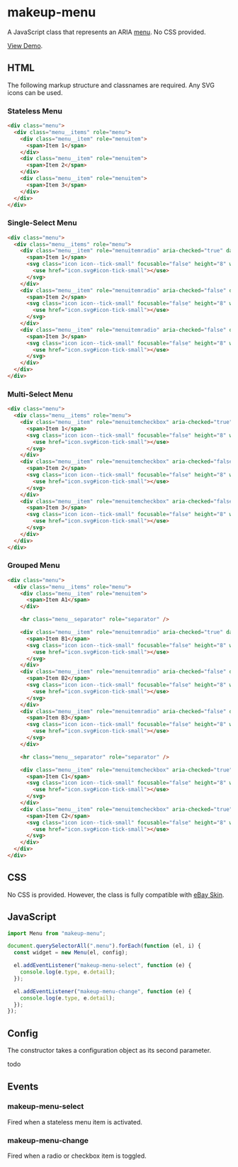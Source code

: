 # makeup-menu

A JavaScript class that represents an ARIA [menu](https://ebay.github.io/mindpatterns/input/menu/index.html). No CSS provided.

[View Demo](https://makeup.github.io/makeup-js/makeup-menu/index.html).

## HTML

The following markup structure and classnames are required. Any SVG icons can be used.

### Stateless Menu

```html
<div class="menu">
  <div class="menu__items" role="menu">
    <div class="menu__item" role="menuitem">
      <span>Item 1</span>
    </div>
    <div class="menu__item" role="menuitem">
      <span>Item 2</span>
    </div>
    <div class="menu__item" role="menuitem">
      <span>Item 3</span>
    </div>
  </div>
</div>
```

### Single-Select Menu

```html
<div class="menu">
  <div class="menu__items" role="menu">
    <div class="menu__item" role="menuitemradio" aria-checked="true" data-menuitemradio-name="sort">
      <span>Item 1</span>
      <svg class="icon icon--tick-small" focusable="false" height="8" width="8" aria-hidden="true">
        <use href="icon.svg#icon-tick-small"></use>
      </svg>
    </div>
    <div class="menu__item" role="menuitemradio" aria-checked="false" data-menuitemradio-name="sort">
      <span>Item 2</span>
      <svg class="icon icon--tick-small" focusable="false" height="8" width="8" aria-hidden="true">
        <use href="icon.svg#icon-tick-small"></use>
      </svg>
    </div>
    <div class="menu__item" role="menuitemradio" aria-checked="false" data-menuitemradio-name="sort">
      <span>Item 3</span>
      <svg class="icon icon--tick-small" focusable="false" height="8" width="8" aria-hidden="true">
        <use href="icon.svg#icon-tick-small"></use>
      </svg>
    </div>
  </div>
</div>
```

### Multi-Select Menu

```html
<div class="menu">
  <div class="menu__items" role="menu">
    <div class="menu__item" role="menuitemcheckbox" aria-checked="true" data-menuitemcheckbox-name="filter">
      <span>Item 1</span>
      <svg class="icon icon--tick-small" focusable="false" height="8" width="8" aria-hidden="true">
        <use href="icon.svg#icon-tick-small"></use>
      </svg>
    </div>
    <div class="menu__item" role="menuitemcheckbox" aria-checked="false" data-menuitemcheckbox-name="sort">
      <span>Item 2</span>
      <svg class="icon icon--tick-small" focusable="false" height="8" width="8" aria-hidden="true">
        <use href="icon.svg#icon-tick-small"></use>
      </svg>
    </div>
    <div class="menu__item" role="menuitemcheckbox" aria-checked="false" data-menuitemcheckbox-name="sort">
      <span>Item 3</span>
      <svg class="icon icon--tick-small" focusable="false" height="8" width="8" aria-hidden="true">
        <use href="icon.svg#icon-tick-small"></use>
      </svg>
    </div>
  </div>
</div>
```

### Grouped Menu

```html
<div class="menu">
  <div class="menu__items" role="menu">
    <div class="menu__item" role="menuitem">
      <span>Item A1</span>
    </div>

    <hr class="menu__separator" role="separator" />

    <div class="menu__item" role="menuitemradio" aria-checked="true" data-makeup-group="sort">
      <span>Item B1</span>
      <svg class="icon icon--tick-small" focusable="false" height="8" width="8" aria-hidden="true">
        <use href="icon.svg#icon-tick-small"></use>
      </svg>
    </div>
    <div class="menu__item" role="menuitemradio" aria-checked="false" data-makeup-group="sort">
      <span>Item B2</span>
      <svg class="icon icon--tick-small" focusable="false" height="8" width="8" aria-hidden="true">
        <use href="icon.svg#icon-tick-small"></use>
      </svg>
    </div>
    <div class="menu__item" role="menuitemradio" aria-checked="false" data-makeup-group="sort">
      <span>Item B3</span>
      <svg class="icon icon--tick-small" focusable="false" height="8" width="8" aria-hidden="true">
        <use href="icon.svg#icon-tick-small"></use>
      </svg>
    </div>

    <hr class="menu__separator" role="separator" />

    <div class="menu__item" role="menuitemcheckbox" aria-checked="true" data-makeup-group="filter">
      <span>Item C1</span>
      <svg class="icon icon--tick-small" focusable="false" height="8" width="8" aria-hidden="true">
        <use href="icon.svg#icon-tick-small"></use>
      </svg>
    </div>
    <div class="menu__item" role="menuitemcheckbox" aria-checked="true" data-makeup-group="filter">
      <span>Item C2</span>
      <svg class="icon icon--tick-small" focusable="false" height="8" width="8" aria-hidden="true">
        <use href="icon.svg#icon-tick-small"></use>
      </svg>
    </div>
  </div>
</div>
```

## CSS

No CSS is provided. However, the class is fully compatible with [eBay Skin](https://ebay.github.io/skin/#menu).

## JavaScript

```js
import Menu from "makeup-menu";

document.querySelectorAll(".menu").forEach(function (el, i) {
  const widget = new Menu(el, config);

  el.addEventListener("makeup-menu-select", function (e) {
    console.log(e.type, e.detail);
  });

  el.addEventListener("makeup-menu-change", function (e) {
    console.log(e.type, e.detail);
  });
});
```

## Config

The constructor takes a configuration object as its second parameter.

todo

## Events

### makeup-menu-select

Fired when a stateless menu item is activated.

### makeup-menu-change

Fired when a radio or checkbox item is toggled.
